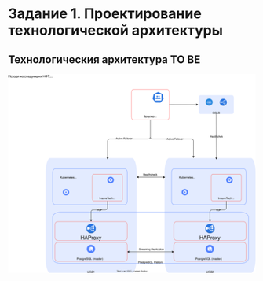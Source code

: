 # Задание 1. Проектирование технологической архитектуры

## Технологическия архитектура TO BE

![C4 схема контейнеров](InsureTech_технологическая%20архитектура_to-be.svg)